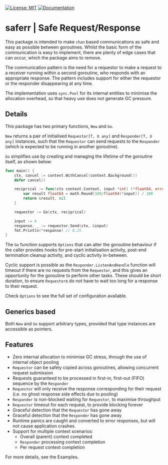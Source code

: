 [![License: MIT](https://img.shields.io/badge/License-MIT-blue.svg)](https://en.wikipedia.org/wiki/MIT_License)
[![Documentation](https://img.shields.io/badge/Documentation-GoDoc-green.svg)](https://godoc.org/github.com/gford1000-go/saferr)

# saferr | Safe Request/Response

This package is intended to make `chan` based communications as safe and easy as possible between goroutines.  Whilst the basic form of
the communication is easy to implement, there are plenty of edge cases that can occur, which the package aims to remove.

The communication pattern is the need for a requestor to make a request to a receiver running within a second goroutine, who
responds with an appropriate response.  The pattern includes support for either the requestor or the responder disappearing at any time.

The implementation uses `sync.Pool` for its internal entities to minimise the allocation overhead, so that heavy use does not generate GC pressure.

## Details

This package has two primary functions, `New` and `Go`.

`New` returns a pair of initialised `Requestor[T, U any]` and `Responder[T, U any]` instances, such that the `Requestor` can send requests to the `Responder` (which is expected to be running in another goroutine).

`Go` simplifies use by creating and managing the lifetime of the goroutine itself, as shown below:

```go
func main() {
    ctx, cancel := context.WithCancel(context.Background())
    defer cancel()

    reciprical := func(ctx context.Context, input *int) (*float64, error) {
        var result float64 = math.Round(100/float64(*input)) / 100
        return &result, nil
    }

    requestor := Go(ctx, reciprical)

    input := 4
    response, _ := requestor.Send(ctx, &input)
    fmt.Println(*response) // 0.25
}
```

The `Go` function supports `Options` that can alter the goroutine behaviour if the caller provides hooks for pre-start initialisation activity, post-end termination cleanup activity, and cyclic activity in-between.

Cyclic support is possible as the `Responder.ListenAndHandle` function will timeout if there are no requests from the `Requestor`, and
this gives an opportunity for the goroutine to perform other tasks.  These should be short duration, to ensure `Requestor`s do not have to wait too long for a response to their request.

Check `Options` to see the full set of configuration available.

## Generics based

Both `New` and `Go` support arbitrary types, provided that type instances are accessible as pointers.

## Features

* Zero internal allocation to minimise GC stress, through the use of internal object pooling
* `Requestor` can be safely copied across goroutines, allowing concurrent request submission
* Requests guaranteed to be processed in first-in, first-out (FIFO) sequence by the `Responder`
* `Requestor` will only receive the response corresponding for their request (i.e. no ghost response side effects due to pooling)
* `Responder` is non-blocked waiting for `Requestor`, to maximise throughput
* `Requestor` timeout for each request, to provide blocking forever
* Graceful detection that the `Requestor` has gone away
* Graceful detection that the `Responder` has gone away
* Runtime panics are caught and converted to error responses, but will not cause application crashes.
* Support for multiple context scenarios:
  * Overall (parent) context completed
  * `Responder` processing context completion
  * Per request context completion

For more details, see the Examples.
